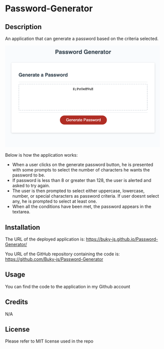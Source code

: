 # Password-Generator
## Description
An application that can generate a password based on the criteria selected.

![alt text](images/screenshot.png)

Below is how the application works:
* When a user clicks on the generate password button, he is presented with some prompts to select the number of characters he wants the password to be.
* If password is less than 8 or greater than 128, the user is alerted and asked to try again.
* The user is then prompted to select either uppercase, lowercase, number, or special characters as password criteria. If user doesnt select any, he is prompted to select at least one.
* When all the conditions have been met, the password appears in the textarea.

## Installation

The URL of the deployed application is: https://buky-js.github.io/Password-Generator/

You URL of the GitHub repository containing the code is: https://github.com/Buky-js/Password-Generator

## Usage
You can find the code to the application in my Github account

## Credits
N/A

## License
Please refer to MIT license used in the repo